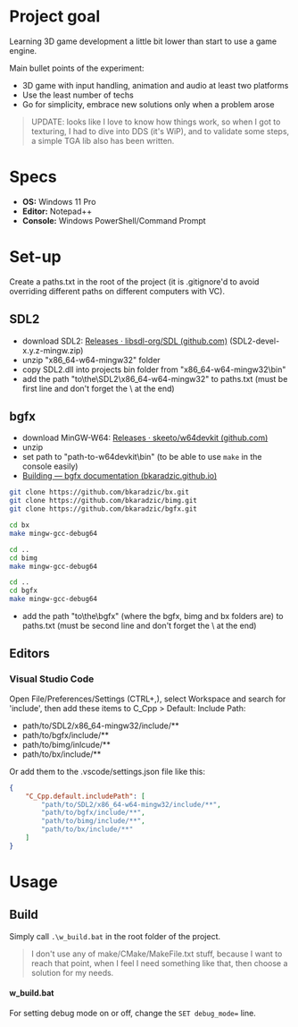 # Project goal

Learning 3D game development a little bit lower than start to use a game engine.

Main bullet points of the experiment:

- 3D game with input handling, animation and audio at least two platforms
- Use the least number of techs
- Go for simplicity, embrace new solutions only when a problem arose

> UPDATE: looks like I love to know how things work, so when I got to texturing, I had to dive into DDS (it's WiP), and to validate some steps, a simple TGA lib also has been written.

# Specs

- **OS:** Windows 11 Pro
- **Editor:** Notepad++
- **Console:** Windows PowerShell/Command Prompt

# Set-up

Create a paths.txt in the root of the project (it is .gitignore'd to avoid overriding different paths on different computers with VC).

## SDL2

- download SDL2: [Releases · libsdl-org/SDL (github.com)](https://github.com/libsdl-org/SDL/releases) (SDL2-devel-x.y.z-mingw.zip)
- unzip "x86_64-w64-mingw32" folder
- copy SDL2.dll into projects bin folder from "x86_64-w64-mingw32\bin"
- add the path "to\the\SDL2\x86_64-w64-mingw32\" to paths.txt (must be first line and don't forget the \ at the end)

## bgfx

- download MinGW-W64: [Releases · skeeto/w64devkit (github.com)](https://github.com/skeeto/w64devkit/releases)
- unzip
- set path to "path-to-w64devkit\bin" (to be able to use `make` in the console easily)
- [Building — bgfx documentation (bkaradzic.github.io)](https://bkaradzic.github.io/bgfx/build.html)

```bash
git clone https://github.com/bkaradzic/bx.git
git clone https://github.com/bkaradzic/bimg.git
git clone https://github.com/bkaradzic/bgfx.git

cd bx
make mingw-gcc-debug64

cd ..
cd bimg
make mingw-gcc-debug64

cd ..
cd bgfx
make mingw-gcc-debug64
```

- add the path "to\the\bgfx\" (where the bgfx, bimg and bx folders are) to paths.txt (must be second line and don't forget the \ at the end)

## Editors

### Visual Studio Code

Open File/Preferences/Settings (CTRL+,), select Workspace and search for 'include', then add these items to C_Cpp > Default: Include Path:

- path/to/SDL2/x86_64-mingw32/include/**
- path/to/bgfx/include/**
- path/to/bimg/inlcude/**
- path/to/bx/include/**

Or add them to the .vscode/settings.json file like this:

```json
{
    "C_Cpp.default.includePath": [
        "path/to/SDL2/x86_64-w64-mingw32/include/**",
        "path/to/bgfx/include/**",
        "path/to/bimg/include/**",
        "path/to/bx/include/**"
    ]
}
```



# Usage

## Build

Simply call `.\w_build.bat` in the root folder of the project.

> I don't use any of make/CMake/MakeFile.txt stuff, because I want to reach that point, when I feel I need something like that, then choose a solution for my needs.

#### w_build.bat

For setting debug mode on or off, change the `SET debug_mode=` line.
